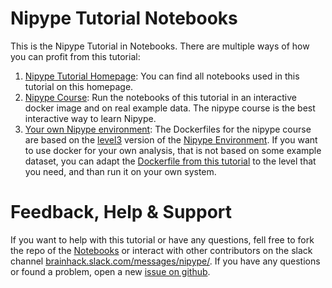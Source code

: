 # Nipype Tutorial Notebooks

This is the Nipype Tutorial in Notebooks. There are multiple ways of how you can profit from this tutorial:

1. [Nipype Tutorial Homepage](https://miykael.github.io/nipype_tutorial/): You can find all notebooks used in this tutorial on this homepage.
2. [Nipype Course](https://github.com/miykael/nipype_course): Run the notebooks of this tutorial in an interactive docker image and on real example data. The nipype course is the best interactive way to learn Nipype.
3. [Your own Nipype environment](https://github.com/miykael/nipype_env): The Dockerfiles for the nipype course are based on the [level3](https://github.com/miykael/nipype_env/blob/master/level3/Dockerfile) version of the [Nipype Environment](https://github.com/miykael/nipype_env). If you want to use docker for your own analysis, that is not based on some example dataset, you can adapt the [Dockerfile from this tutorial](https://github.com/miykael/nipype_tutorial/blob/master/Dockerfile) to the level that you need, and than run it on your own system.


# Feedback, Help & Support

If you want to help with this tutorial or have any questions, fell free to fork the repo of the [Notebooks](https://github.com/miykael/nipype_tutorial) or interact with other contributors on the slack channel [brainhack.slack.com/messages/nipype/](https://brainhack.slack.com/messages/nipype/). If you have any questions or found a problem, open a new [issue on github](https://github.com/miykael/nipype_tutorial/issues).
